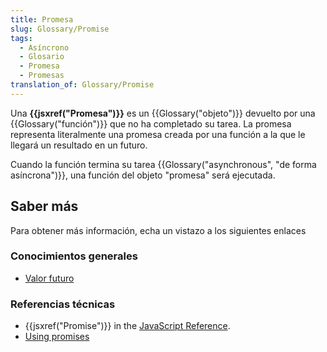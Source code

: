 ```yaml
---
title: Promesa
slug: Glossary/Promise
tags:
  - Asíncrono
  - Glosario
  - Promesa
  - Promesas
translation_of: Glossary/Promise
---
```


Una **{{jsxref("Promesa")}}** es un {{Glossary("objeto")}} devuelto por una {{Glossary("función")}} que no ha completado su tarea. La promesa representa literalmente una promesa creada por una función a la que le llegará un resultado en un futuro.

Cuando la función termina su tarea {{Glossary("asynchronous", "de forma asíncrona")}}, una función del objeto "promesa" será ejecutada.

## Saber más

Para obtener más información, echa un vistazo a los siguientes enlaces

### Conocimientos generales

- [Valor futuro](https://es.wikipedia.org/wiki/Valor_futuro_(informática))

### Referencias técnicas

- {{jsxref("Promise")}} in the [JavaScript Reference](/en-US/docs/Web/JavaScript/Reference).
- [Using promises](/en-US/docs/Web/JavaScript/Guide/Using_promises)
